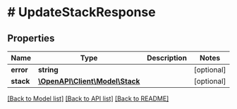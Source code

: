 # # UpdateStackResponse

## Properties

Name | Type | Description | Notes
------------ | ------------- | ------------- | -------------
**error** | **string** |  | [optional]
**stack** | [**\OpenAPI\Client\Model\Stack**](Stack.md) |  | [optional]

[[Back to Model list]](../../README.md#models) [[Back to API list]](../../README.md#endpoints) [[Back to README]](../../README.md)
